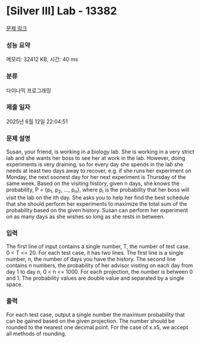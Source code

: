 # [Silver III] Lab - 13382 

[문제 링크](https://www.acmicpc.net/problem/13382) 

### 성능 요약

메모리: 32412 KB, 시간: 40 ms

### 분류

다이나믹 프로그래밍

### 제출 일자

2025년 6월 12일 22:04:51

### 문제 설명

<p>Susan, your friend, is working in a biology lab. She is working in a very strict lab and she wants her boss to see her at work in the lab. However, doing experiments is very draining, so for every day she spends in the lab she needs at least two days away to recover, e.g. if she runs her experiment on Monday, the next soonest day for her next experiment is Thursday of the same week. Based on the visiting history, given n days, she knows the probability, P = {p<sub>1</sub>, p<sub>2</sub>, ..., p<sub>n</sub>}, where p<sub>i</sub> is the probability that her boss will visit the lab on the ith day. She asks you to help her find the best schedule that she should perform her experiments to maximize the total sum of the probability based on the given history. Susan can perform her experiment on as many days as she wishes so long as she rests in between.</p>

<p> </p>

### 입력 

 <p>The first line of input contains a single number, T, the number of test case. 0 < T <= 20. For each test case, it has two lines. The first line is a single number, n, the number of days you have the history. The second line contains n numbers, the probability of her advisor visiting on each day from day 1 to day n, 0 < n <= 1000. For each projection, the number is between 0 and 1. The probability values are double value and separated by a single space.</p>

### 출력 

 <p>For each test case, output a single number the maximum probability that can be gained based on the given projection. The number should be rounded to the nearest one decimal point. For the case of x.x5, we accept all methods of rounding.</p>

